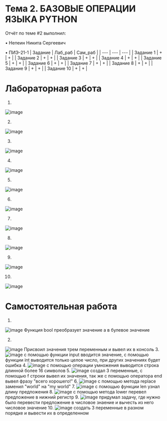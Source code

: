 # Тема 2. БАЗОВЫЕ ОПЕРАЦИИ ЯЗЫКА PYTHON
Отчёт по теме #2 выполнил:

• Непеин Никита Сергеевич

• ПИЭ-21-1
| Задание | Лаб_раб | Сам_раб |
| --- | --- | --- |
| Задание 1 | + | + |
| Задание 2 | + | + |
| Задание 3 | + | + |
| Задание 4 | + | + |
| Задание 5 | + | + |
| Задание 6 | + | + |
| Задание 7 | + | + |
| Задание 8 | + | + |
| Задание 9 | + | + |
| Задание 10 | + | + |

# Лабораторная работа

1. 
![image](https://github.com/yarcheee/Software_Engineering/assets/99402010/ae2bfca2-520a-4aee-87db-82f8b6454708)

2.
 ![image](https://github.com/yarcheee/Software_Engineering/assets/99402010/9938b045-14b5-4674-9a7d-fe45a389a586)

3.
 ![image](https://github.com/yarcheee/Software_Engineering/assets/99402010/7494376e-4511-4e43-a800-76f8bbabef86)

4.
 ![image](https://github.com/yarcheee/Software_Engineering/assets/99402010/962adb34-4fa8-4d58-b2c3-3691a23d41e7)

5.
 ![image](https://github.com/yarcheee/Software_Engineering/assets/99402010/0f5d7f8b-23a6-4c51-b6a1-b8a68592d4f7)

6.
 ![image](https://github.com/yarcheee/Software_Engineering/assets/99402010/04ffb967-4564-4839-a41c-016e050d6020)

7.
 ![image](https://github.com/yarcheee/Software_Engineering/assets/99402010/aa4429eb-10a4-4509-868f-9c3d2ba87881)

8.
 ![image](https://github.com/yarcheee/Software_Engineering/assets/99402010/6035efbf-aba8-4766-8ddd-dbbced0266c8)

9.
 ![image](https://github.com/yarcheee/Software_Engineering/assets/99402010/afd8a905-edce-4f76-b1e1-b51cfa3d22e4)

10.
 ![image](https://github.com/yarcheee/Software_Engineering/assets/99402010/bd9b940c-419a-48ae-a53c-b0622de8cd8b)

# Самостоятельная работа

1.
 ![image](https://github.com/yarcheee/Software_Engineering/assets/99402010/74115c16-72fd-42a8-a244-85fc2f07947a)
Функция bool преобразует значение а в булевое значение

2.
 ![image](https://github.com/yarcheee/Software_Engineering/assets/99402010/b3078d38-62ae-4735-9e0f-3e8061a1d6f9)
Присвоил значения трем переменным и вывел их в консоль
3.
 ![image](https://github.com/yarcheee/Software_Engineering/assets/99402010/9b706eeb-01ae-4c84-9a46-28019621c4b6)
с помощью функции input вводится значение, с помощью функции int выводится только целое число, при других значениях будет ошибка
4.
 ![image](https://github.com/yarcheee/Software_Engineering/assets/99402010/5c9f9a49-4ce9-44d5-9900-46d88bddde4a)
с помощью операции умножения выводится строка длинной более 16 символов
5.
 ![image](https://github.com/yarcheee/Software_Engineering/assets/99402010/a041f3d3-b036-41e4-9fb3-f58d3062b59f)
создал 3 переменные, с помощью f строки вывел их значения, так же с помощью оператора end вывел фразу "всего хорошего!"
6.
 ![image](https://github.com/yarcheee/Software_Engineering/assets/99402010/39a2b4dd-794a-4775-b576-2e03a3b25dd4)
с помощью метода replace заменил "world" на "my world"
7.
 ![image](https://github.com/yarcheee/Software_Engineering/assets/99402010/8b7062e3-c90d-4579-b812-7ca5adb0bec0)
с помощью функции len узнал длину предложения
8.
 ![image](https://github.com/yarcheee/Software_Engineering/assets/99402010/a554cac7-8e89-4865-8615-ac9e45acdd56)
с помощью метода lower перевел предложение в нижний регистр
9.
 ![image](https://github.com/yarcheee/Software_Engineering/assets/99402010/f2986039-8d2e-47f5-bb39-5f32f28d5c96)
придумал задачу, где нужно было перевести предложение в числовое знаение и вычесть из него числовое значение
10.
 ![image](https://github.com/yarcheee/Software_Engineering/assets/99402010/fabc6313-e61c-4b46-b3d3-6441a9a067a1)
создать 3 переменные в разном порядке и вывести их в определенном
